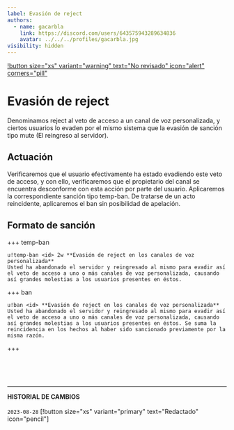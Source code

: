 ```yaml
---
label: Evasión de reject
authors:
  - name: gacarbla
    link: https://discord.com/users/643575943289634836
    avatar: ../../../profiles/gacarbla.jpg
visibility: hidden
---
```

[!button size="xs" variant="warning" text="No revisado" icon="alert" corners="pill"](../../../info/contenido_sin_revisar/contenido_sin_revisar.md)

# Evasión de reject
Denominamos reject al veto de acceso a un canal de voz personalizada, y ciertos usuarios lo evaden por el mismo sistema que la evasión de sanción tipo mute (El reingreso al servidor).

## Actuación
Verificaremos que el usuario efectivamente ha estado evadiendo este veto de acceso, y con ello, verificaremos que el propietario del canal se encuentra desconforme con esta acción por parte del usuario. Aplicaremos la correspondiente sanción tipo temp-ban. De tratarse de un acto reincidente, aplicaremos el ban sin posibilidad de apelación.

## Formato de sanción
+++ temp-ban
```
u!temp-ban <id> 2w **Evasión de reject en los canales de voz personalizada**
Usted ha abandonado el servidor y reingresado al mismo para evadir así el veto de acceso a uno o más canales de voz personalizada, causando así grandes molestias a los usuarios presentes en éstos.
```
+++ ban
```
u!ban <id> **Evasión de reject en los canales de voz personalizada**
Usted ha abandonado el servidor y reingresado al mismo para evadir así el veto de acceso a uno o más canales de voz personalizada, causando así grandes molestias a los usuarios presentes en éstos. Se suma la reincidencia en los hechos al haber sido sancionado previamente por la misma razón.
```
+++

<br><br><br>
** **
**HISTORIAL DE CAMBIOS**<br><br> 
`2023-08-28` [!button size="xs" variant="primary" text="Redactado" icon="pencil"]